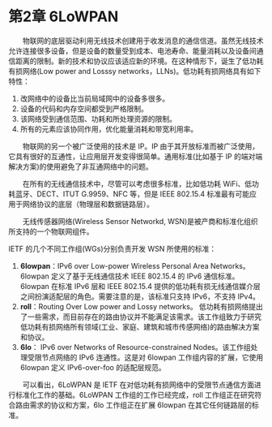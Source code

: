 # 第2章 6LoWPAN

　　物联网的底层驱动利用无线技术创建用于收发消息的通信信道。虽然无线技术允许连接很多设备，但是设备的数量受到成本、电池寿命、能量消耗以及设备间通信距离的限制。新的技术和协议应该适应新的环境。在这种情形下，诞生了低功耗有损网络(Low power and Losssy networks，LLNs)。低功耗有损网络具有如下特性：

  1. 改网络中的设备比当前局域网中的设备多很多。
  2. 设备的代码和内存空间都受到严格限制。
  3. 该网络受到通信范围、功耗和所处理资源的限制。
  4. 所有的元素应该协同作用，优化能量消耗和带宽利用率。

　　物联网的另一个被广泛使用的技术是 IP。IP 由于其开放标准而被广泛使用，它具有很好的互通性，让应用层开发变得很简单。通用标准(比如基于 IP 的端对端解决方案)的使用避免了非互通网络中的问题。

　　在所有的无线通信技术中，尽管可以考虑很多标准，比如低功耗 WiFi、低功耗蓝牙、DECT、ITUT G.9959、NFC 等，但是 IEEE  802.15.4 标准最有可能应用于网络协议的底层（物理层和数据链路层）。

　　无线传感器网络(Wireless Sensor Networkd, WSN)是被产商和标准化组织所支持的一个物联网组件。

IETF 的几个不同工作组(WGs)分别负责开发 WSN 所使用的标准：
1. **6lowpan**：IPv6 over Low-power Wireless Personal Area Networks。6lowpan 定义了基于无线通信技术 IEEE 802.15.4 的 IPv6 通信标准。6lowpan 在标准 IPv6 层和 IEEE 802.15.4 提供的低功耗有损无线通信媒介层之间扮演适配层的角色。需要注意的是，该标准只支持 IPv6，不支持 IPv4。
2. **roll**：Routing Over Low power and Lossy networks。 低功耗有损网络提出了一些需求，而目前存在的路由协议并不能满足该需求。该工作组致力于研究低功耗有损网络所有领域(工业、家庭、建筑和城市传感网络)的路由解决方案和协议。
3. **6lo**： IPv6 over Networks of Resource-constrained Nodes。该工作组处理受限节点网络的 IPv6 连通性。这是对 6lowpan 工作组内容的扩展，它使用6lowpan 定义 IPv6-over-foo 的适配层规范。

　　可以看出，6LoWPAN 是 IETF 在对低功耗有损网络中的受限节点通信方面进行标准化工作的基础。6LoWPAN 工作组的工作已经完成，roll 工作组正在研究符合路由需求的协议和方案，6lo 工作组正在扩展 6lowpan 在其它任何链路层的标准。